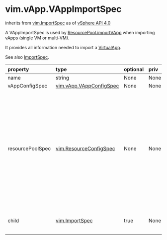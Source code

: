 vim.vApp.VAppImportSpec
=======================
inherits from [vim.ImportSpec](docs/vim.ImportSpec.md)
as of [vSphere API 4.0](vim.version.md#vim.version.version5)


A VAppImportSpec is used by <a href="vim.ResourcePool.md#importVApp">ResourcePool.importVApp</a> when importing vApps (single VM or multi-VM).  <p>  It provides all information needed to import a <a href="vim.VirtualApp.md">VirtualApp</a>.  <p>  See also <a href="vim.ImportSpec.md">ImportSpec</a>.

| property | type | optional | priv | desc |
|:---------|:-----|:---------|:-----|:-----|
| name | string | None | None | The name of the vApp |
| vAppConfigSpec | [vim.vApp.VAppConfigSpec](vim.vApp.VAppConfigSpec.md "vim.vApp.VAppConfigSpec") | None | None | vApp configuration |
| resourcePoolSpec | [vim.ResourceConfigSpec](vim.ResourceConfigSpec.md "vim.ResourceConfigSpec") | None | None | Resource pool specification.  <p>  If resourcePoolSpec.entity is specified, that resource pool is used as the parent  resource pool and the vApp will be made a linked child to the parent vApp. This  field is ignored for the root node in an ImportSpec tree.   Use of resourcePoolSpec.entity for creating linked children is deprecated as of  vSphere API 5.1. |
| child | [vim.ImportSpec](vim.ImportSpec.md "vim.ImportSpec") | true | None | Contains a list of children (<a href="vim.VirtualMachine.md">VirtualMachine</a>s and  <a href="vim.VirtualApp.md">VirtualApp</a>s). |


